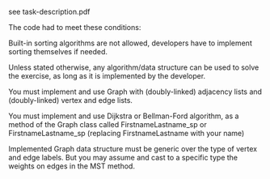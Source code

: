 see task-description.pdf

The code had to meet these conditions:

Built-in sorting algorithms are not allowed, developers have to implement sorting themselves if needed.

Unless stated otherwise, any algorithm/data structure can be used to solve the exercise, as long as it is implemented by the developer.

You must implement and use Graph with (doubly-linked) adjacency lists and (doubly-linked) vertex and edge lists.

You must implement and use Dijkstra or Bellman-Ford algorithm, as a method of the Graph class called FirstnameLastname_sp or FirstnameLastname_sp (replacing FirstnameLastname with your name)

Implemented Graph data structure must be generic over the type of vertex and edge labels. But you may assume and cast to a specific type the weights on edges in the MST method.
